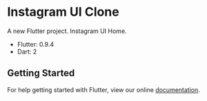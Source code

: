 # Instagram UI Clone

A new Flutter project.
Instagram UI Home.

- Flutter: 0.9.4
- Dart: 2

## Getting Started

For help getting started with Flutter, view our online
[documentation](https://flutter.io/).

